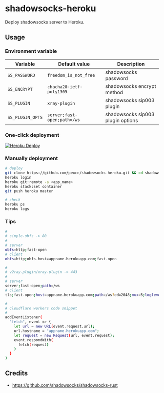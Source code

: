 # shadowsocks-heroku

Deploy shadowsocks server to Heroku.

## Usage

### Environment variable

Variable | Default value | Description
--- | --- | ---
`SS_PASSWORD` | `freedom_is_not_free` | shadowsocks password
`SS_ENCRYPT` | `chacha20-ietf-poly1305` | shadowsocks encrypt method
`SS_PLUGIN` | `xray-plugin` | shadowsocks sip003 plugin
`SS_PLUGIN_OPTS` | `server;fast-open;path=/ws` | shadowsocks sip003 plugin options

### One-click deployment

[![Heroku Deploy](https://www.herokucdn.com/deploy/button.svg)](https://heroku.com/deploy?template=https://github.com/pexcn/shadowsocks-heroku)

### Manually deployment

```bash
# deploy
git clone https://github.com/pexcn/shadowsocks-heroku.git && cd shadowsocks-heroku
heroku login
heroku git:remote -a <app_name>
heroku stack:set container
git push heroku master

# check
heroku ps
heroku logs
```

### Tips

```bash
#
# simple-obfs -> 80
#
# server
obfs=http;fast-open
# client
obfs=http;obfs-host=appname.herokuapp.com;fast-open

#
# v2ray-plugin/xray-plugin -> 443
#
# server
server;fast-open;path=/ws
# client
tls;fast-open;host=appname.herokuapp.com;path=/ws?ed=2048;mux=5;loglevel=none

#
# cloudflare workers code snippet
#
addEventListener(
  "fetch", event => {
    let url = new URL(event.request.url);
    url.hostname = "appname.herokuapp.com";
    let request = new Request(url, event.request);
    event.respondWith(
      fetch(request)
    )
  }
)
```

## Credits

- https://github.com/shadowsocks/shadowsocks-rust
